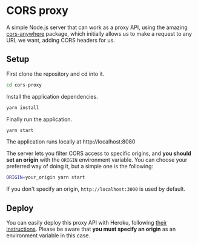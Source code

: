 # CORS proxy

A simple Node.js server that can work as a proxy API, using the amazing [cors-anywhere](https://www.npmjs.com/package/cors-anywhere) package, which initially allows us to make a request to any URL we want, adding CORS headers for us.

## Setup

First clone the repository and cd into it.

```bash
cd cors-proxy
```

Install the application dependencies.

```bash
yarn install
```

Finally run the application.

```bash
yarn start
```

The application runs locally at http://localhost:8080

The server lets you filter CORS access to specific origins, and **you should set an origin** with the `ORIGIN` environment variable. You can choose your preferred way of doing it, but a simple one is the following:

```bash
ORIGIN=your_origin yarn start
```

If you don't specify an origin, `http://localhost:3000` is used by default.

## Deploy

You can easily deploy this proxy API with Heroku, following [their instructions](https://devcenter.heroku.com/articles/getting-started-with-nodejs). Please be aware that **you must specify an origin** as an environment variable in this case.